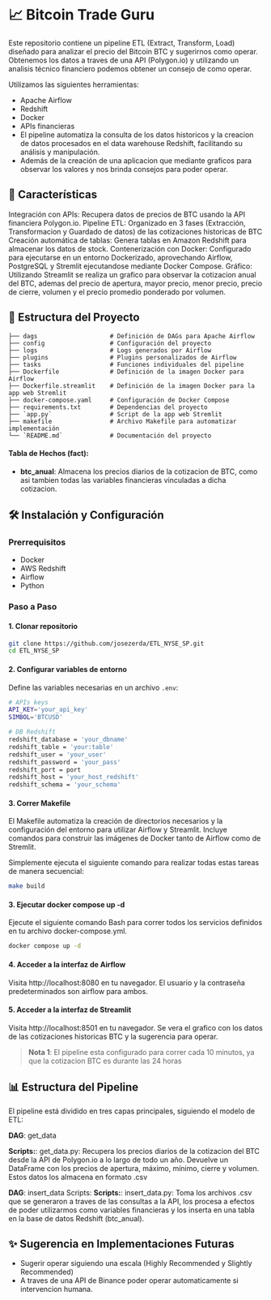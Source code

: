# 📈 Bitcoin Trade Guru
Este repositorio contiene un pipeline ETL (Extract, Transform, Load) diseñado para analizar el precio del Bitcoin BTC y sugerirnos como operar. Obtenemos los datos a traves de una API (Polygon.io) y utilizando un analisis técnico financiero podemos obtener un consejo de como operar.

Utilizamos las siguientes herramientas:

-   Apache Airflow
-   Redshift
-   Docker
-   APIs financieras
-   El pipeline automatiza la consulta de los datos historicos y la creacion de datos procesados en el data warehouse Redshift, facilitando su análisis y manipulación.
-   Además de la creación de una aplicacion que mediante graficos para observar los valores y nos brinda consejos para poder operar.

## 🚀 Características
Integración con APIs: Recupera datos de precios de BTC usando la API financiera Polygon.io.
Pipeline ETL: Organizado en 3 fases (Extracción, Transformacion y Guardado de datos) de las cotizaciones historicas de BTC
Creación automática de tablas: Genera tablas en Amazon Redshift para almacenar los datos de stock.
Contenerización con Docker: Configurado para ejecutarse en un entorno Dockerizado, aprovechando Airflow, PostgreSQL y Stremlit ejecutandose mediante Docker Compose.
Gráfico: Utilizando Streamlit se realiza un grafico para observar la cotizacion anual del BTC, ademas del precio de apertura, mayor precio, menor precio, precio de cierre, volumen y el precio promedio ponderado por volumen.

## 📁 Estructura del Proyecto

```plaintext
├── dags                    # Definición de DAGs para Apache Airflow
├── config                  # Configuración del proyecto
├── logs                    # Logs generados por Airflow
├── plugins                 # Plugins personalizados de Airflow
├── tasks                   # Funciones individuales del pipeline
├── Dockerfile              # Definición de la imagen Docker para Airflow
├── Dockerfile.streamlit    # Definición de la imagen Docker para la app web Stremlit
├── docker-compose.yaml     # Configuración de Docker Compose
├── requirements.txt        # Dependencias del proyecto
├── `app.py`                # Script de la app web Stremlit
├── makefile                # Archivo Makefile para automatizar implementación
└── `README.md`             # Documentación del proyecto
```

#### Tabla de Hechos (fact):
- **btc_anual**: Almacena los precios diarios de la cotizacion de BTC, como asi tambien todas las variables financieras vinculadas a dicha cotizacion.

## 🛠️ Instalación y Configuración
### Prerrequisitos

- Docker
- AWS Redshift
- Airflow
- Python

### Paso a Paso

#### 1. Clonar repositorio
```bash
git clone https://github.com/josezerda/ETL_NYSE_SP.git
cd ETL_NYSE_SP
```

#### 2. Configurar variables de entorno
Define las variables necesarias en un archivo `.env`:

```bash
# APIs keys
API_KEY='your_api_key'
SIMBOL='BTCUSD'

# DB Redshift 
redshift_database = 'your_dbname'
redshift_table = 'your:table'
redshift_user = 'your_user'
redshift_password = 'your_pass'
redshift_port = port
redshift_host = 'your_host_redshift'
redshift_schema = 'your_schema'  
```


#### 3. Correr Makefile
El Makefile automatiza la creación de directorios necesarios y la configuración del entorno para utilizar Airflow y Streamlit. Incluye comandos para construir las imágenes de Docker tanto de Airflow como de Stremlit.

Simplemente ejecuta el siguiente comando para realizar todas estas tareas de manera secuencial:
```bash
make build
```

#### 3. Ejecutar docker compose up -d
Ejecute el siguiente comando Bash para correr todos los servicios definidos en tu archivo docker-compose.yml.
```bash
docker compose up -d
```
#### 4. Acceder a la interfaz de Airflow
Visita http://localhost:8080 en tu navegador. El usuario y la contraseña predeterminados son airflow para ambos.

#### 5. Acceder a la interfaz de Streamlit
Visita http://localhost:8501 en tu navegador. Se vera el grafico con los datos de las cotizaciones historicas BTC y la sugerencia para operar.

> **Nota 1**: El pipeline esta configurado para correr cada 10 minutos, ya que la cotizacion BTC es durante las 24 horas

## 📊 Estructura del Pipeline
El pipeline está dividido en tres capas principales, siguiendo el modelo de ETL:

**DAG**: get_data 

**Scripts:**:
get_data.py: Recupera los precios diarios de la cotizacion del BTC desde la API de Polygon.io a lo largo de todo un año. Devuelve un DataFrame con los precios de apertura, máximo, mínimo, cierre y volumen. Estos datos los almacena en formato .csv


**DAG**: insert_data Scripts:
**Scripts:**:
insert_data.py: Toma los archivos .csv que se generaron a traves de las consultas a la API, los procesa a efectos de poder utilizarmos como variables financieras y los inserta en una tabla en la base de datos Redshift (btc_anual).

## ✨ Sugerencia en Implementaciones Futuras

- Sugerir operar siguiendo una escala (Highly Recommended y Slightly Recommended)
- A traves de una API de Binance poder operar automaticamente si intervencion humana.